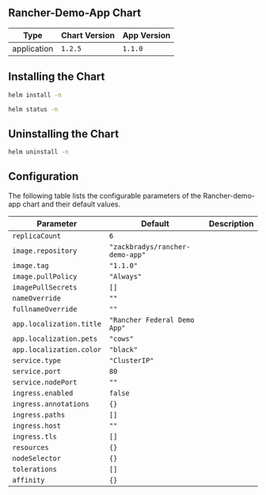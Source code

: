 Rancher-Demo-App Chart
----------------------------------------------


| Type | Chart Version | App Version |
| ---- | ------------- | ----------- |
| application | `1.2.5` | `1.1.0` |

## Installing the Chart
```bash
helm install -n 
```
```bash
helm status -n 
```

## Uninstalling the Chart
```bash
helm uninstall -n 
```

## Configuration

The following table lists the configurable parameters of the Rancher-demo-app chart and their default values.

| Parameter | Default | Description |
| --------- | ------- | ----------- |
| `replicaCount` | `6` |  |
| `image.repository` | `"zackbradys/rancher-demo-app"` |  |
| `image.tag` | `"1.1.0"` |  |
| `image.pullPolicy` | `"Always"` |  |
| `imagePullSecrets` | `[]` |  |
| `nameOverride` | `""` |  |
| `fullnameOverride` | `""` |  |
| `app.localization.title` | `"Rancher Federal Demo App"` |  |
| `app.localization.pets` | `"cows"` |  |
| `app.localization.color` | `"black"` |  |
| `service.type` | `"ClusterIP"` |  |
| `service.port` | `80` |  |
| `service.nodePort` | `""` |  |
| `ingress.enabled` | `false` |  |
| `ingress.annotations` | `{}` |  |
| `ingress.paths` | `[]` |  |
| `ingress.host` | `""` |  |
| `ingress.tls` | `[]` |  |
| `resources` | `{}` |  |
| `nodeSelector` | `{}` |  |
| `tolerations` | `[]` |  |
| `affinity` | `{}` |  |

